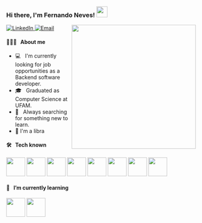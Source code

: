 <h3>Hi there, I'm Fernando Neves! <img src="https://github.com/piyushP7pravin/piyushP7pravin/blob/master/Hi.gif" width="29px"></h3>

<img align="right" src="https://thumbs.gfycat.com/BluePartialHomalocephale-size_restricted.gif" width="330">

<p>
  <a href="https://www.linkedin.com/in/fernando-neves-43aa06187/"><img alt="LinkedIn" src="https://img.shields.io/badge/LinkedIn-Fernando%20Neves-blue?style=flat-square&logo=linkedin">
  </a>
  <a href="mailto:lucas.fernandes@icomp.com.ufam.edu.br">
    <img 
       alt="Email" 
       src="https://img.shields.io/badge/Email-fernando.neves@icomp.com.ufam.edu.br-blue?style=flat-square&logo=gmail">
  </a>
</p>

#### 👨🏻‍💻 &nbsp; About me

- :computer: &nbsp; I'm currently looking for job opportunities as a Backend software developer.
- 🎓 &nbsp; Graduated as Computer Science at UFAM.
- :flashlight: &nbsp; Always searching for something new to learn.
- 🔮 I'm a libra

#### 🛠 &nbsp; Tech known
<code><a href="https://nodejs.org/en/" target="_blank"><img height="50" src="https://www.vectorlogo.zone/logos/nodejs/nodejs-horizontal.svg"></a></code>
<code><a href="https://nodejs.org/en/" target="_blank"><img height="50" src="https://dkrn4sk0rn31v.cloudfront.net/uploads/2021/08/1_POcSb9jzwC8iNDEGQ0xhOQ.png"></a></code>
<code><a href="https://git-scm.com/" target="_blank"><img height="50" src="https://www.vectorlogo.zone/logos/git-scm/git-scm-ar21.svg"></a></code>
<code><a href="https://angular.io/" target="_blank"><img height="50" src="https://www.vectorlogo.zone/logos/angular/angular-ar21.svg"></a></code>
<code><a href="https://flask.palletsprojects.com/ " target="_blank"><img height="50" src="https://www.vectorlogo.zone/logos/pocoo_flask/pocoo_flask-ar21.svg"></a></code>
<code><a href="https://git-scm.com/" target="_blank"><img height="50" src="https://www.vectorlogo.zone/logos/typescriptlang/typescriptlang-icon.svg"></a></code>
<code><a href="https://git-scm.com/" target="_blank"><img height="50" src="https://upload.wikimedia.org/wikipedia/commons/thumb/9/93/Amazon_Web_Services_Logo.svg/1200px-Amazon_Web_Services_Logo.svg.png"></a></code>
<code><a href="https://git-scm.com/" target="_blank"><img height="50" src="https://www.vectorlogo.zone/logos/python/python-horizontal.svg"></a></code>




#### 🌱 &nbsp; I’m currently learning

<code><a href="https://www.reactjs.org/" target="_blank"><img height="50" src="https://encrypted-tbn0.gstatic.com/images?q=tbn:ANd9GcSPF87vSe2ALgvVxpJLq35yepZhCL8hlxZNf66XCmjvFd5N_tIlUyCrxCCWi7jpO41r9h0&usqp=CAU"></a></code>
<code><a href="https://scrapy.org/" target="_blank"><img height="50" src="https://miro.medium.com/v2/resize:fit:921/1*HtCjHzGwf6iWNqXu5Cndsg.png"></a></code>


<br/>
 
